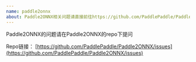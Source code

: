 ```yaml
---
name: paddle2onnx
about: Paddle2ONNX相关问题请直接前往https://github.com/PaddlePaddle/Paddle2ONNX/issues 提问题
---
```


Paddle2ONNX的问题请在Paddle2ONNX的repo下提问

Repo链接： [https://github.com/PaddlePaddle/Paddle2ONNX/issues](https://github.com/PaddlePaddle/Paddle2ONNX/issues)
